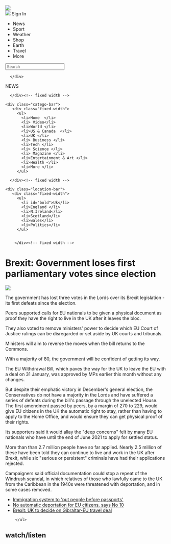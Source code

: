 <!DOCTYPE html>
<head>
<title>BBC Clone Project</title>
<link rel="stylesheet" type="text/css" href="styles.css"/>
</head>
</body>

<div class="Container">
  <div class="top-bar">
    <div class="fixed-width">
    <div id="logo">
      <img src="https://nav.files.bbci.co.uk/orbit/92667cdd035386232504018beeb8082d/img/blq-orbit-blocks_grey.svg">
      </div>
      <div id="sign-in">
        <img src="https://static.files.bbci.co.uk/account/id-cta/1.36.1/img/bbcid_orb_signin_dark.png">
        Sign In 
      </div>
      <ul>
        <li>News </li>
        <li>Sport</li>
        <li>Weather </li>
        <li>Shop </li>
        <li> Earth </li>
        <li> Travel</li>
        <li>More</li>
      </ul>
      <div id="search-box"> 
        <input type="text" placeholder="Search"/>
     
      </div>
  </div> <!-- fixed width -->
  </div><!-- top bar-->
    <div class="news-bar">
         <div class="fixed-width">
           <p> NEWS<p/>
           
           
      </div><!-- fixed width -->
  </div> <!-- news bar-->
    
    <div class="catego-bar">
       <div class="fixed-width">
         <ul>
           <li>Home  </li>  
           <li> Video</li>
           <li>World </li>  
           <li>US & Canada  </li>  
           <li>UK </li>  
           <li> Business </li> 
           <li>Tech </li> 
           <li> Science </li>  
           <li> Magazine </li>  
           <li>Entertainment & Art </li>  
           <li>Health </li>  
           <li>More </li>            
         </ul>
      
      </div><!-- fixed width -->
  </div> <!-- catego bar-->
    
    <div class="location-bar">
       <div class="fixed-width">
         <ul>
           <li id="bold">Uk</li>
           <li>England </li>
           <li>N.Ireland</li>
           <li>Scotland</li>
           <li>wales</li>
           <li>Politics</li>
         </ul>
      
      
        </div><!-- fixed width -->
  </div> <!-- location bar-->
      <div class="content">
   <div class="fixed-width">
     <h1>Brexit: Government loses first parliamentary votes since election</h1>
       <img id="img1" src="https://ichef.bbci.co.uk/news/660/cpsprodpb/4E46/production/_110583002_mediaitem110582998.jpg"/>
     <p id="para">
       The government has lost three votes in the Lords over its Brexit legislation - its first defeats since the election.

Peers supported calls for EU nationals to be given a physical document as proof they have the right to live in the UK after it leaves the bloc.

They also voted to remove ministers' power to decide which EU Court of Justice rulings can be disregarded or set aside by UK courts and tribunals.

Ministers will aim to reverse the moves when the bill returns to the Commons.

With a majority of 80, the government will be confident of getting its way.

The EU Withdrawal Bill, which paves the way for the UK to leave the EU with a deal on 31 January, was approved by MPs earlier this month without any changes.

But despite their emphatic victory in December's general election, the Conservatives do not have a majority in the Lords and have suffered a series of defeats during the bill's passage through the unelected House. 
     The first amendment passed by peers, by a margin of 270 to 229, would give EU citizens in the UK the automatic right to stay, rather than having to apply to the Home Office, and would ensure they can get physical proof of their rights.

Its supporters said it would allay the "deep concerns" felt by many EU nationals who have until the end of June 2021 to apply for settled status.

More than than 2.7 million people have so far applied. Nearly 2.5 million of these have been told they can continue to live and work in the UK after Brexit, while six "serious or persistent" criminals have had their applications rejected.

Campaigners said official documentation could stop a repeat of the Windrush scandal, in which relatives of those who lawfully came to the UK from the Caribbean in the 1940s were threatened with deportation, and in some cases removed.</p>
   <ul>
      <li> <a href="https://www.bbc.com/news/uk-politics-51175628">Immigration system to 'put people before passports'</a> </li>
      <li>  <a href="https://www.bbc.com/news/uk-politics-51146992">No automatic deportation for EU citizens, says No 10</a> </li>
    <li>    <a href="https://www.bbc.com/news/world-europe-51173850">Brexit: UK to decide on Gibraltar-EU travel deal</a> </li>
       
     </ul>   
  </div><!-- fixed width -->
  </div> <!-- content bar-->
  <div class="watch">
    <h2> watch/listen</h2>
  </div>

</div>
</body>
</html>
